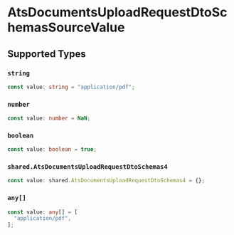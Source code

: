 # AtsDocumentsUploadRequestDtoSchemasSourceValue


## Supported Types

### `string`

```typescript
const value: string = "application/pdf";
```

### `number`

```typescript
const value: number = NaN;
```

### `boolean`

```typescript
const value: boolean = true;
```

### `shared.AtsDocumentsUploadRequestDtoSchemas4`

```typescript
const value: shared.AtsDocumentsUploadRequestDtoSchemas4 = {};
```

### `any[]`

```typescript
const value: any[] = [
  "application/pdf",
];
```

